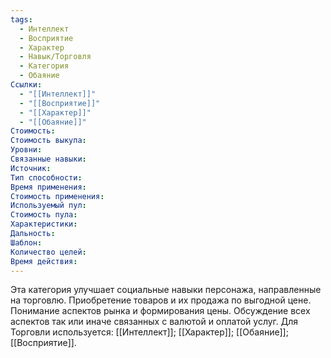```yaml
---
tags:
  - Интеллект
  - Восприятие
  - Характер
  - Навык/Торговля
  - Категория
  - Обаяние
Ссылки:
  - "[[Интеллект]]"
  - "[[Восприятие]]"
  - "[[Характер]]"
  - "[[Обаяние]]"
Стоимость:
Стоимость выкупа:
Уровни:
Связанные навыки:
Источник:
Тип способности:
Время применения:
Стоимость применения:
Используемый пул:
Стоимость пула:
Характеристики:
Дальность:
Шаблон:
Количество целей:
Время действия:
---
```

Эта категория улучшает социальные навыки персонажа, направленные на торговлю. Приобретение товаров и их продажа по выгодной цене. Понимание аспектов рынка и формирования цены. Обсуждение всех аспектов так или иначе связанных с валютой и оплатой услуг. Для Торговли используется: [[Интеллект]]; [[Характер]]; [[Обаяние]]; [[Восприятие]].